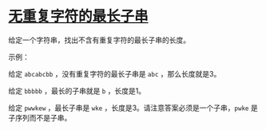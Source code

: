 # [无重复字符的最长子串](https://leetcode-cn.com/problems/longest-substring-without-repeating-characters/description/)

给定一个字符串，找出不含有重复字符的最长子串的长度。

示例：

给定 `abcabcbb` ，没有重复字符的最长子串是 `abc` ，那么长度就是3。

给定 `bbbbb` ，最长的子串就是 `b` ，长度是1。

给定 `pwwkew` ，最长子串是 `wke` ，长度是3。请注意答案必须是一个子串，`pwke` 是子序列而不是子串。